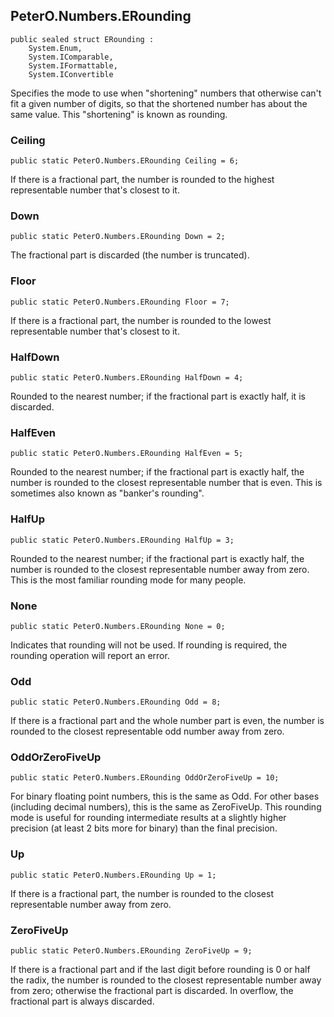## PeterO.Numbers.ERounding

    public sealed struct ERounding :
        System.Enum,
        System.IComparable,
        System.IFormattable,
        System.IConvertible

Specifies the mode to use when "shortening" numbers that otherwise can't fit a given number of digits, so that the shortened number has about the same value. This "shortening" is known as rounding.

### Ceiling

    public static PeterO.Numbers.ERounding Ceiling = 6;

If there is a fractional part, the number is rounded to the highest representable number that's closest to it.

### Down

    public static PeterO.Numbers.ERounding Down = 2;

The fractional part is discarded (the number is truncated).

### Floor

    public static PeterO.Numbers.ERounding Floor = 7;

If there is a fractional part, the number is rounded to the lowest representable number that's closest to it.

### HalfDown

    public static PeterO.Numbers.ERounding HalfDown = 4;

Rounded to the nearest number; if the fractional part is exactly half, it is discarded.

### HalfEven

    public static PeterO.Numbers.ERounding HalfEven = 5;

Rounded to the nearest number; if the fractional part is exactly half, the number is rounded to the closest representable number that is even. This is sometimes also known as "banker's rounding".

### HalfUp

    public static PeterO.Numbers.ERounding HalfUp = 3;

Rounded to the nearest number; if the fractional part is exactly half, the number is rounded to the closest representable number away from zero. This is the most familiar rounding mode for many people.

### None

    public static PeterO.Numbers.ERounding None = 0;

Indicates that rounding will not be used. If rounding is required, the rounding operation will report an error.

### Odd

    public static PeterO.Numbers.ERounding Odd = 8;

If there is a fractional part and the whole number part is even, the number is rounded to the closest representable odd number away from zero.

### OddOrZeroFiveUp

    public static PeterO.Numbers.ERounding OddOrZeroFiveUp = 10;

For binary floating point numbers, this is the same as Odd. For other bases (including decimal numbers), this is the same as ZeroFiveUp. This rounding mode is useful for rounding intermediate results at a slightly higher precision (at least 2 bits more for binary) than the final precision.

### Up

    public static PeterO.Numbers.ERounding Up = 1;

If there is a fractional part, the number is rounded to the closest representable number away from zero.

### ZeroFiveUp

    public static PeterO.Numbers.ERounding ZeroFiveUp = 9;

If there is a fractional part and if the last digit before rounding is 0 or half the radix, the number is rounded to the closest representable number away from zero; otherwise the fractional part is discarded. In overflow, the fractional part is always discarded.
